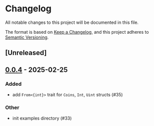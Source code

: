 # Changelog

All notable changes to this project will be documented in this file.

The format is based on [Keep a Changelog](https://keepachangelog.com/en/1.0.0/),
and this project adheres to [Semantic Versioning](https://semver.org/spec/v2.0.0.html).

## [Unreleased]

## [0.0.4](https://github.com/supadupadao/tonstruct/compare/v0.0.3...v0.0.4) - 2025-02-25

### Added

- add `From<{int}>` trait for `Coins`, `Int`, `Uint` structs (#35)

### Other

- init examples directory (#33)
